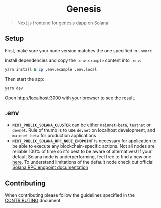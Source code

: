 <h1 align="center">Genesis</h1>

> Next.js frontend for genesis dapp on Solana

## Setup

First, make sure your node version matches the one specified in `.nvmrc`

Install dependencies and copy the `.env.example` content into `.env`:

```bash
yarn install & cp .env.example .env.local
```

Then start the app:

```bash
yarn dev
```

Open [http://localhost:3000](http://localhost:3000) with your browser to see the result.

## .env

- **`NEXT_PUBLIC_SOLANA_CLUSTER`** can be either `mainnet-beta`, `testnet` or `devnet`. Rule of thumb is to use `devnet` on localhost development, and `mainnet-beta` for production applications
- **`NEXT_PUBLIC_SOLANA_RPC_NODE_ENDPOINT`** is necessary for application to be able to execute any blockchain-specific actions. Not all nodes are reliable 100% of time so it's best to be aware of alternatives! If your default Solana node is underperforming, feel free to find a new one [here](https://www.allthatnode.com/solana.dsrv). To understand limitations of the default node check out official [Solana RPC endpoint documentation](https://docs.solana.com/cluster/rpc-endpoints)

## Contributing

When contributing please follow the guidelines specified in the [CONTRIBUTING](./CONTRIBUTING.md) document
